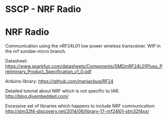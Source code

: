 # SSCP - NRF Radio

# NRF Radio

Communication using the nRF24L01 low power wireless transceiver. WIP in the nrf sundae-micro branch.

Datasheet: https://www.sparkfun.com/datasheets/Components/SMD/nRF24L01Pluss_Preliminary_Product_Specification_v1_0.pdf

Arduino library: https://github.com/maniacbug/RF24

Detailed tutorial about NRF which is not specific to IAR: http://blog.diyembedded.com/

Excessive set of libraries which happens to include NRF communication: http://stm32f4-discovery.net/2014/06/library-17-nrf24l01-stm32f4xx/

